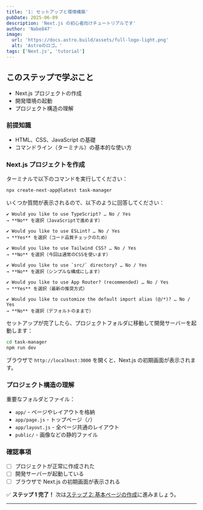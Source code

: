 ```yaml
---
title: '1: セットアップと環境構築'
pubDate: 2025-06-09
description: 'Next.js の初心者向けチュートリアルです'
author: 'Nabe847'
image:
  url: 'https://docs.astro.build/assets/full-logo-light.png'
  alt: 'Astroのロゴ。'
tags: ['Next.js', 'tutorial']
---
```


## このステップで学ぶこと

- Next.js プロジェクトの作成
- 開発環境の起動
- プロジェクト構造の理解

### 前提知識

- HTML、CSS、JavaScript の基礎
- コマンドライン（ターミナル）の基本的な使い方

### Next.js プロジェクトを作成

ターミナルで以下のコマンドを実行してください：

```bash
npx create-next-app@latest task-manager
```

いくつか質問が表示されるので、以下のように回答してください：

```
✔ Would you like to use TypeScript? … No / Yes
→ **No** を選択（JavaScriptで進めます）

✔ Would you like to use ESLint? … No / Yes
→ **Yes** を選択（コード品質チェックのため）

✔ Would you like to use Tailwind CSS? … No / Yes
→ **No** を選択（今回は通常のCSSを使います）

✔ Would you like to use `src/` directory? … No / Yes
→ **No** を選択（シンプルな構成にします）

✔ Would you like to use App Router? (recommended) … No / Yes
→ **Yes** を選択（最新の推奨方式）

✔ Would you like to customize the default import alias (@/*)? … No / Yes
→ **No** を選択（デフォルトのままで）
```

セットアップが完了したら、プロジェクトフォルダに移動して開発サーバーを起動します：

```bash
cd task-manager
npm run dev
```

ブラウザで `http://localhost:3000` を開くと、Next.js の初期画面が表示されます。

### プロジェクト構造の理解

重要なフォルダとファイル：

- `app/` - ページやレイアウトを格納
- `app/page.js` - トップページ（`/`）
- `app/layout.js` - 全ページ共通のレイアウト
- `public/` - 画像などの静的ファイル

### 確認事項

- [ ] プロジェクトが正常に作成された
- [ ] 開発サーバーが起動している
- [ ] ブラウザで Next.js の初期画面が表示される

✅ **ステップ 1 完了！** 次は[ステップ 2: 基本ページの作成](#step2)に進みましょう。

---
